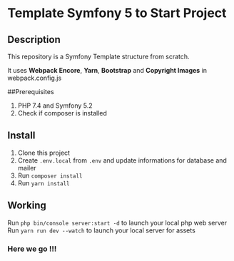 # Template Symfony 5 to Start Project

## Description
This repository is a Symfony Template structure from scratch.

It uses **Webpack Encore**, **Yarn**, **Bootstrap** and **Copyright Images** in webpack.config.js

##Prerequisites
1. PHP 7.4 and Symfony 5.2
2. Check if composer is installed

## Install
1. Clone this project
2. Create `.env.local` from `.env` and update informations for database and mailer
3. Run `composer install`
4. Run `yarn install`

## Working
Run `php bin/console server:start -d` to launch your local php web server
Run `yarn run dev --watch` to launch your local server for assets

### Here we go !!!